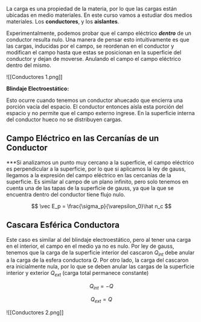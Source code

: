 La carga es una propiedad de la materia, por lo que las cargas están ubicadas en medio materiales. En este curso vamos a estudiar dos medios materiales. Los **conductores**, y los **aislantes**.

Experimentalmente, podemos probar que el campo eléctrico ***dentro*** de un conductor resulta nulo. Una manera de pensar esto intuitivamente es que las cargas, inducidas por el campo, se reordenan en el conductor y modifican el campo hasta que estas se posicionan en la superficie del conductor y dejan de moverse. Anulando el campo el campo eléctrico dentro del mismo.

![[Conductores 1.png]]

**Blindaje Electroestático:**

Esto ocurre cuando tenemos un conductor ahuecado que encierra una porción vacía del espacio. El conductor entonces aísla esta porción del espacio y no permite que el campo externo ingrese. En la superficie interna del conductor hueco no se distribuyen cargas.

## Campo Eléctrico en las Cercanías de un Conductor

 ***Si analizamos un punto muy cercano a la superficie, el campo eléctrico es perpendicular a la superficie, por lo que si aplicamos la ley de gauss, llegamos a la expresión del campo eléctrico en las cercanías de la superficie. Es similar al campo de un plano infinito, pero solo tenemos en cuenta una de las tapas de la superficie de gauss, ya que la que se encuentra dentro del conductor tiene flujo nulo.

$$
\vec E_p = \frac{\sigma_p}{\varepsilon_0}\hat n_c
$$

## Cascara Esférica Conductora

Este caso es similar al del blindaje electroestático, pero al tener una carga en el interior, el campo en el medio ya no es nulo. Por ley de gauss, tenemos que la carga de la superficie interior del cascaron $Q_{int}$ debe anular a la carga de la esfera conductora $Q$. Por otro lado, la carga del cascaron era inicialmente nula, por lo que se deben anular las cargas de la superficie interior y exterior $Q_{ext}$ (carga total permanece constante)

$$
Q_{int} = -Q
$$

$$
Q_{ext} = Q
$$

![[Conductores 2.png]]
